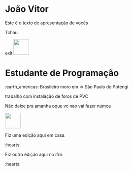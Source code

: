 <h1>  João Vitor</h1>

<p>Este é o texto de apresentação de vocẽs</p>

<p>Tchau</p>exit


<img src="https://cdn.jsdelivr.net/gh/devicons/devicon@latest/icons/arduino/arduino-original-wordmark.svg" width="50px" />


<h1> Estudante de Programação</h1>

<P>:earth_americas: Brasileiro moro em => São Paulo do Potengi</p>

<p>trabalho com instalação de foros de PVC</p>

<p>Não deixe pra amanha oque vc nao vai fazer numca</p> 


<img src="https://cdn.jsdelivr.net/gh/devicons/devicon@latest/icons/javascript/javascript-plain.svg" width="50px" >
          

<p> Fiz uma edição aqui em casa. </P> :hearts:
<p> Fiz outra edição aqui no ifrn. </P> :hearts:
